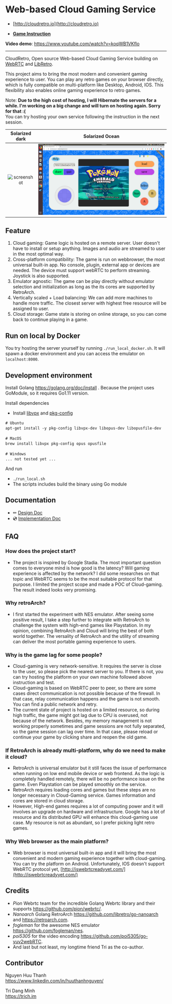 # Web-based Cloud Gaming Service
- [http://cloudretro.io](http://cloudretro.io)

- [**Game Instruction**](document/instruction/)

**Video demo**: https://www.youtube.com/watch?v=koqWB1VKflo

---

CloudRetro, Open source Web-based Cloud Gaming Service building on [WebRTC](https://github.com/pion) and [LibRetro](https://retroarch.com/).  
  
This project aims to bring the most modern and convenient gaming experience to user. You can play any retro games on your browser directly, which is fully compatible on multi-platform like Desktop, Android, IOS. This flexibility also enables online gaming experience to retro games.  

Note: **Due to the high cost of hosting, I will Hibernate the servers for a while. I'm working on a big change and will turn on hosting again. Sorry for that :(**  
You can try hosting your own service following the instruction in the next session.  

Solarized dark             |  Solarized Ocean
:-------------------------:|:-------------------------:
![screenshot](document/img/landing-page.gif)|![screenshot](document/img/landing-page-gb.png)

## Feature
1. Cloud gaming: Game logic is hosted on a remote server. User doesn't have to install or setup anything. Images and audio are streamed to user in the most optimal way.
2. Cross-platform compatibility: The game is run on webbrowser, the most universal built-in app. No console, plugin, external app or devices are needed. The device must support webRTC to perform streaming. Joystick is also supported.
4. Emulator agnostic: The game can be play directly without emulator selection and initialization as long as the its cores are supported by RetroArch.
3. Vertically scaled + Load balancing: We can add more machines to handle more traffic. The closest server with highest free resource will be assigned to user.
5. Cloud storage: Game state is storing on online storage, so you can come back to continue playing in a game.

## Run on local by Docker

You try hosting the server yourself by running `./run_local_docker.sh`. It will spawn a docker environment and you can access the emulator on `localhost:8000`.  

## Development environment

Install Golang https://golang.org/doc/install . Because the project uses GoModule, so it requires Go1.11 version.

Install dependencies  

  * Install [libvpx](https://www.webmproject.org/code/) and [pkg-config](https://www.freedesktop.org/wiki/Software/pkg-config/)
```
# Ubuntu
apt-get install -y pkg-config libvpx-dev libopus-dev libopusfile-dev

# MacOS
brew install libvpx pkg-config opus opusfile

# Windows
... not tested yet ...
```

And run 
  * `./run_local.sh`
  * The scripts includes build the binary using Go module

## Documentation
- ✏ [Design Doc](document/designdoc/)  
- 💿 [Implementation Doc](document/implementation/)  

## FAQ

### How does the project start?

- The project is inspired by Google Stadia. The most important question comes to everyone mind is how good is the latency? Will gaming experience is affected by the network? I did some researches on that topic and WebRTC seems to be the most suitable protocol for that purpose. I limited the project scope and made a POC of Cloud-gaming. The result indeed looks very promising.  

### Why retroArch?

- I first started the experiment with NES emulator. After seeing some positive result, I take a step further to integrate with RetroArch to challenge the system with high-end games like Playstation. In my opinion, combining RetroArch and Cloud will bring the best of both world together. The versality of RetroArch and the utility of streaming can deliver the most portable gaming experience to users.  

### Why is the game lag for some people?

- Cloud-gaming is very network-sensitive. It requires the server is close to the user, so please pick the nearest server to you. If there is not, you can try hosting the platform on your own machine followed above instruction and test.  
- Cloud-gaming is based on WebRTC peer to peer, so there are some cases direct communication is not possible because of the firewall. In that case, relay communication happens and the game is not smooth. You can find a public network and retry.  
- The current state of project is hosted on a limited resource, so during high traffic, the game might got lag due to CPU is overused, not because of the network. Besides, my memory management is not working properly sometimes and game sessions are not fully separated, so the game session can lag over time. In that case, please reload or continue your game by clicking share and reopen the old game.  

### If RetroArch is already multi-platform, why do we need to make it cloud?

- RetroArch is universal emulator but it still faces the issue of performance when running on low end mobile device or web frontend. As the logic is completely handled remotely, there will be no performance issue on the game. Even Playstation can be played smoothly on the service.
- RetroArch requires loading cores and games but these steps are no longer necessary in Cloud-Gaming service. Games information and cores are stored in cloud storage.
- However, High-end games requires a lot of computing power and it will involves an upgrade on hardware and infrastructure. Google has a lot of resource and its distributed GPU will enhance this cloud-gaming use case. My resource is not as abundant, so I prefer picking light retro games.

### Why Web browser as the main platform?

- Web browser is most universal built-in app and it will bring the most convenient and modern gaming experience together with cloud-gaming. You can try the platform on Android. Unfortunately, IOS doesn't support WebRTC protocol yet, [http://iswebrtcreadyyet.com/](http://iswebrtcreadyyet.com/)

## Credits

* *Pion* Webrtc team for the incredible Golang Webrtc library and their supports https://github.com/pion/webrtc/.  
* *Nanoarch* Golang RetroArch https://github.com/libretro/go-nanoarch and https://retroarch.com.  
* *fogleman* for the awesome NES emulator https://github.com/fogleman/nes.  
* *poi5305* for the video encoding https://github.com/poi5305/go-yuv2webRTC.  
* And last but not least, my longtime friend Tri as the co-author. 

## Contributor

Nguyen Huu Thanh  
https://www.linkedin.com/in/huuthanhnguyen/  

Tri Dang Minh  
https://trich.im  

